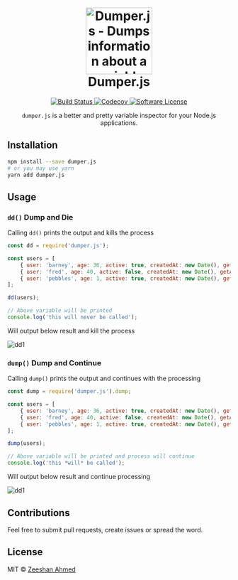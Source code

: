 <h1 align="center">
	<img height="150" src="https://cdn.rawgit.com/zeeshanu/dumper.js/master/logo.svg" alt="Dumper.js - Dumps information about a variable" />
	<br> Dumper.js
</h1>
<p align="center">
	<a href="https://travis-ci.org/zeeshanu/dumper.js">
		<img src="https://img.shields.io/travis/zeeshanu/dumper.js/master.svg?style=flat-square" alt="Build Status">
	</a>
	<a href="https://github.com/zeeshanu/dumper.js">
		<img src="https://img.shields.io/codecov/c/github/zeeshanu/dumper.js.svg?style=flat-square" alt="Codecov">
	</a>
	<a href="#">
		<img src="https://img.shields.io/badge/license-MIT-brightgreen.svg?style=flat-square" alt="Software License">
	</a>
</p>

<p align="center"><code>dumper.js</code> is a better and pretty variable inspector for your Node.js applications.</p>

## Installation

```bash
npm install --save dumper.js
# or you may use yarn
yarn add dumper.js
```

## Usage

### `dd()` Dump and Die

Calling `dd()` prints the output and kills the process

```js
const dd = require('dumper.js');

const users = [
    { user: 'barney', age: 36, active: true, createdAt: new Date(), getAge: () => this.age },
    { user: 'fred', age: 40, active: false, createdAt: new Date(), getAge: () => this.age },
    { user: 'pebbles', age: 1, active: true, createdAt: new Date(), getAge: () => this.age }
];

dd(users);

// Above variable will be printed
console.log('this will never be called');
```

Will output below result and kill the process

![dd1](https://i.imgur.com/8eYdVN0.png)

### `dump()` Dump and Continue

Calling `dump()` prints the output and continues with the processing

```javascript
const dump = require('dumper.js').dump;

const users = [
    { user: 'barney', age: 36, active: true, createdAt: new Date(), getAge: () => this.age },
    { user: 'fred', age: 40, active: false, createdAt: new Date(), getAge: () => this.age },
    { user: 'pebbles', age: 1, active: true, createdAt: new Date(), getAge: () => this.age }
];

dump(users);

// Above variable will be printed and process will continue
console.log('this *will* be called');
```

Will output below result and continue processing

![dd1](https://i.imgur.com/8eYdVN0.png)

## Contributions

Feel free to submit pull requests, create issues or spread the word.

## License

MIT &copy; [Zeeshan Ahmed](https://twitter.com/zeeshanu)
